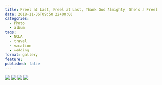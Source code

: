 ```yaml
---
title: Freel at Last, Freel at Last, Thank God Almighty, She’s a Freel at Last
date: 2018-11-06T09:50:22+00:00
categories: 
  - Photo
  - album
tags:
  - NOLA
  - travel
  - vacation
  - wedding
format: gallery
feature: 
published: false
---
```


<img src="http://files.claycarson.net/photos/album/greece-2018/santorini/greece-5.jpg">

<!--more-->

<img src="https://claycarson.net/wp-content/uploads/2018/11/img_0704-2.jpg">

<img src="https://claycarson.net/wp-content/uploads/2018/11/img_0723-3.jpg">

<img src="https://claycarson.net/wp-content/uploads/2018/11/img_0757-3.jpg">




